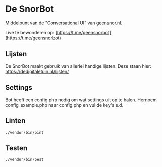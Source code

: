 # De SnorBot

Middelpunt van de "Conversational UI" van geensnor.nl.

Live te bewonderen op: [https://t.me/geensnorbot](https://t.me/geensnorbot)

## Lijsten

De SnorBot maakt gebruik van allerlei handige lijsten. Deze staan hier:
<https://dedigitaletuin.nl/lijsten/>

## Settings

Bot heeft een config.php nodig om wat settings uit op te halen. Hernoem config_example.php naar config.php en vul de key's e.d.

## Linten

`./vendor/bin/pint`

## Testen

`./vendor/bin/pest`
